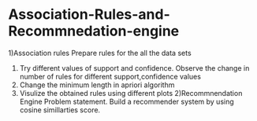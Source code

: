 # Association-Rules-and-Recommnedation-engine
1)Association rules
  Prepare rules for the all the data sets 
  1) Try different values of support and confidence. Observe the change in number of rules for different support,confidence values
  2) Change the minimum length in apriori algorithm
  3) Visulize the obtained rules using different plots 
2)Recommnendation Engine
  Problem statement.
  Build a recommender system by using cosine simillarties score.


